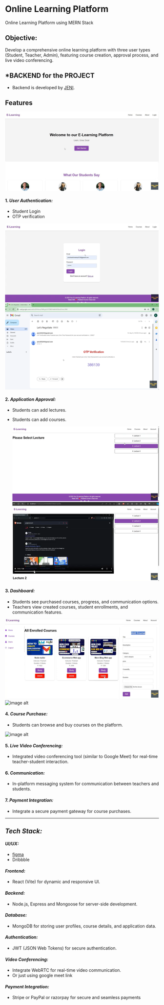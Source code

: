
# Online Learning Platform

Online Learning Platform using MERN Stack

## Objective:

Develop a comprehensive online learning platform with three user types (Student, Teacher, Admin), featuring course creation, approval process, and live video conferencing.

## *BACKEND for the PROJECT
   - Backend is developed by [JENI](https://github.com/Jenifer2004).

## Features
 ![image alt](https://github.com/Jeniferxavier2004/0nline-Learning-Platform/blob/b93790f19e19e16111fcc883f5df2a91f73f4dc8/sreenshots/WhatsApp%20Image%202024-11-28%20at%2011.10.05%20AM.jpeg)



#### 1. *User Authentication:*
   - Student Login
   - OTP verification

   ![image alt](https://github.com/Jeniferxavier2004/0nline-Learning-Platform/blob/becad704ac1d87bc3766184be679978e50d76468/sreenshots/Screenshot%202024-11-28%20110253.png)
   ![image alt](https://github.com/Jeniferxavier2004/0nline-Learning-Platform/blob/9d6d5a03048ef47315e02ab0fc68153ac500ddfc/sreenshots/Screenshot%202024-11-28%20110325.png)

#### 2. *Application Approval:*
   - Students can add lectures.
   - Students can add courses.

     ![image alt](https://github.com/Jeniferxavier2004/0nline-Learning-Platform/blob/79501f40007cef727d9fae8e7833d0742e0721fd/sreenshots/Screenshot%202024-11-28%20110546.png)
     ![image alt](https://github.com/Jeniferxavier2004/0nline-Learning-Platform/blob/1642d3e46de5e377f4299d70790d6ebace556c01/sreenshots/Screenshot%202024-11-28%20110623.png)


#### 3. *Dashboard:*
   - Students see purchased courses, progress, and communication options.
   - Teachers view created courses, student enrollments, and communication features.

![image alt](https://github.com/Jeniferxavier2004/0nline-Learning-Platform/blob/e8612c8f8342d0e58c2641508abb978e4bdd5651/sreenshots/Screenshot%202024-11-28%20110648.png)
![image alt]()    

#### 4. *Course Purchase:*

   - Students can browse and buy courses on the platform.
     
![image alt]()

#### 5. *Live Video Conferencing:*
   - Integrated video conferencing tool (similar to Google Meet) for real-time teacher-student interaction.

#### 6. *Communication:*
   - In-platform messaging system for communication between teachers and students.

#### 7. *Payment Integration:*
   - Integrate a secure payment gateway for course purchases.

----


## *Tech Stack:*

#### *UI/UX:*
  - [figma](https://www.figma.com/file/6b4R8evBkii6mI53IA4vSS/Online-Learning-Platform?type=design&node-id=0-1&mode=design&t=HBUPk2hRYW3ioAUj-0) 
  - Dribbble

#### *Frontend:*
  - React (Vite) for dynamic and responsive UI.

#### *Backend:*
  - Node.js, Express and Mongoose for server-side development.

#### *Database:*
  - MongoDB for storing user profiles, course details, and application data.

#### *Authentication:*
  - JWT (JSON Web Tokens) for secure authentication.

#### *Video Conferencing:*
  - Integrate WebRTC for real-time video communication.
  - Or just using google meet link

#### *Payment Integration:*
  - Stripe or PayPal or razorpay for secure and seamless payments

